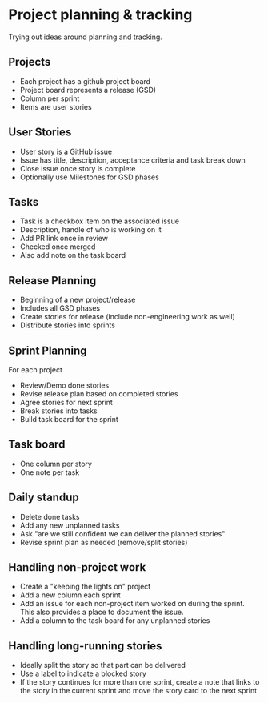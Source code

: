 # Project planning & tracking  

Trying out ideas around planning and tracking.

## Projects
* Each project has a github project board
* Project board represents a release (GSD)
* Column per sprint
* Items are user stories

## User Stories
* User story is a GitHub issue
* Issue has title, description, acceptance criteria and task break down
* Close issue once story is complete
* Optionally use Milestones for GSD phases

## Tasks
* Task is a checkbox item on the associated issue
* Description, handle of who is working on it
* Add PR link once in review
* Checked once merged
* Also add note on the task board

## Release Planning
* Beginning of a new project/release
* Includes all GSD phases
* Create stories for release (include non-engineering work as well)
* Distribute stories into sprints

## Sprint Planning
For each project 
* Review/Demo done stories
* Revise release plan based on completed stories
* Agree stories for next sprint
* Break stories into tasks
* Build task board for the sprint

## Task board
* One column per story
* One note per task

## Daily standup
* Delete done tasks
* Add any new unplanned tasks
* Ask "are we still confident we can deliver the planned stories"
* Revise sprint plan as needed (remove/split stories)

## Handling non-project work
* Create a "keeping  the lights on" project
* Add a new column each sprint
* Add an issue for each non-project item worked on during the sprint. This also provides a place to document the issue.
* Add a column to the task board for any unplanned stories

## Handling long-running stories
* Ideally split the story so that part can be delivered
* Use a label to indicate a blocked story
* If the story continues for more than one sprint, create a note that links to the story in the current sprint and move the story card to the next sprint
